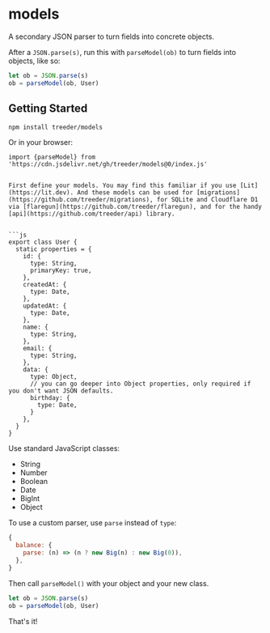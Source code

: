 # models

A secondary JSON parser to turn fields into concrete objects.

After a `JSON.parse(s)`, run this with `parseModel(ob)` to turn fields into objects, like so:

```js
let ob = JSON.parse(s)
ob = parseModel(ob, User)
```

## Getting Started

```sh
npm install treeder/models
```

Or in your browser:

```
import {parseModel} from 'https://cdn.jsdelivr.net/gh/treeder/models@0/index.js'


First define your models. You may find this familiar if you use [Lit](https://lit.dev). And these models can be used for [migrations](https://github.com/treeder/migrations), for SQLite and Cloudflare D1 via [flaregun](https://github.com/treeder/flaregun), and for the handy [api](https://github.com/treeder/api) library. 


```js
export class User {
  static properties = {
    id: {
      type: String,
      primaryKey: true,
    },
    createdAt: {
      type: Date,
    },
    updatedAt: {
      type: Date,
    },
    name: {
      type: String,
    },
    email: {
      type: String,
    },
    data: {
      type: Object,
      // you can go deeper into Object properties, only required if you don't want JSON defaults.
      birthday: {
        type: Date,
      }
    },
  }
}
```

Use standard JavaScript classes:

- String
- Number
- Boolean
- Date
- BigInt
- Object

To use a custom parser, use `parse` instead of `type`:

```js
{
  balance: {
    parse: (n) => (n ? new Big(n) : new Big(0)),
  },
}
```

Then call `parseModel()` with your object and your new class. 

```js
let ob = JSON.parse(s)
ob = parseModel(ob, User)
```

That's it!
